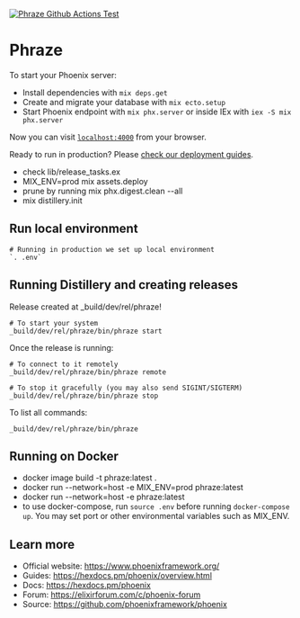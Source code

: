 [![Phraze Github Actions Test](https://github.com/omnipotentuser/phraze/actions/workflows/github-actions.yml/badge.svg)](https://github.com/omnipotentuser/phraze/actions/workflows/github-actions.yml)

# Phraze

To start your Phoenix server:

  * Install dependencies with `mix deps.get`
  * Create and migrate your database with `mix ecto.setup`
  * Start Phoenix endpoint with `mix phx.server` or inside IEx with `iex -S mix phx.server`

Now you can visit [`localhost:4000`](http://localhost:4000) from your browser.

Ready to run in production? Please [check our deployment guides](https://hexdocs.pm/phoenix/deployment.html).
  * check lib/release_tasks.ex
  * MIX_ENV=prod mix assets.deploy
  * prune by running mix phx.digest.clean --all
  * mix distillery.init

## Run local environment

    # Running in production we set up local environment  
    `. .env`

## Running Distillery and creating releases

Release created at _build/dev/rel/phraze!

    # To start your system
    _build/dev/rel/phraze/bin/phraze start

Once the release is running:

    # To connect to it remotely
    _build/dev/rel/phraze/bin/phraze remote

    # To stop it gracefully (you may also send SIGINT/SIGTERM)
    _build/dev/rel/phraze/bin/phraze stop

To list all commands:

    _build/dev/rel/phraze/bin/phraze

## Running on Docker

  * docker image build -t phraze:latest .
  * docker run --network=host -e MIX_ENV=prod phraze:latest
  * docker run --network=host -e phraze:latest
  * to use docker-compose, run `source .env` before running `docker-compose up`. You may set port or other environmental variables such as MIX_ENV.

## Learn more

  * Official website: https://www.phoenixframework.org/
  * Guides: https://hexdocs.pm/phoenix/overview.html
  * Docs: https://hexdocs.pm/phoenix
  * Forum: https://elixirforum.com/c/phoenix-forum
  * Source: https://github.com/phoenixframework/phoenix
